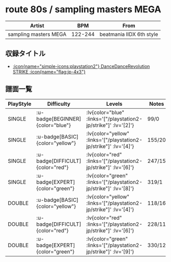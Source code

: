 # route 80s / sampling masters MEGA

|Artist|BPM|From|
|------|---|----|
|sampling masters MEGA|122-244|beatmania IIDX 6th style|

## 収録タイトル

- [ :icon{name="simple-icons:playstation2"} DanceDanceRevolution STRIKE :icon{name="flag:jp-4x3"} ](/playstation2-jp/strike)

## 譜面一覧

|PlayStyle|Difficulty|Levels|Notes|Movie|
|---------|----------|------|-----|-----|
|SINGLE| :u-badge[BEGINNER]{color="blue"} | :lv{color="blue" :links='["/playstation2-jp/strike"]' :lv='[2]'} |99/0||
|SINGLE| :u-badge[BASIC]{color="yellow"} | :lv{color="yellow" :links='["/playstation2-jp/strike"]' :lv='[4]'} |155/20||
|SINGLE| :u-badge[DIFFICULT]{color="red"} | :lv{color="red" :links='["/playstation2-jp/strike"]' :lv='[6]'} |247/15||
|SINGLE| :u-badge[EXPERT]{color="green"} | :lv{color="green" :links='["/playstation2-jp/strike"]' :lv='[8]'} |319/1||
|DOUBLE| :u-badge[BASIC]{color="yellow"} | :lv{color="yellow" :links='["/playstation2-jp/strike"]' :lv='[4]'} |118/16||
|DOUBLE| :u-badge[DIFFICULT]{color="red"} | :lv{color="red" :links='["/playstation2-jp/strike"]' :lv='[6]'} |228/11||
|DOUBLE| :u-badge[EXPERT]{color="green"} | :lv{color="green" :links='["/playstation2-jp/strike"]' :lv='[9]'} |330/12||
